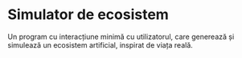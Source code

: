 # Simulator de ecosistem

Un program cu interacțiune minimă cu utilizatorul, care generează și simulează un ecosistem artificial, inspirat de viața reală.
